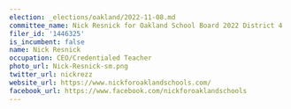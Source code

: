 ```yaml
---
election: _elections/oakland/2022-11-08.md
committee_name: Nick Resnick for Oakland School Board 2022 District 4
filer_id: '1446325'
is_incumbent: false
name: Nick Resnick
occupation: CEO/Credentialed Teacher
photo_url: Nick-Resnick-sm.png
twitter_url: nickrezz
website_url: https://www.nickforoaklandschools.com/
facebook_url: https://www.facebook.com/nickforoaklandschools
---
```

